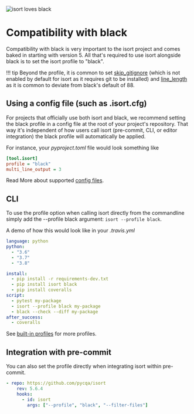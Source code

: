 ![isort loves black](https://raw.githubusercontent.com/pycqa/isort/main/art/isort_loves_black.png)

Compatibility with black
========

Compatibility with black is very important to the isort project and comes baked in starting with version 5.
All that's required to use isort alongside black is to set the isort profile to "black".

!!! tip
    Beyond the profile, it is common to set [skip_gitignore](https://pycqa.github.io/isort/docs/configuration/options/#skip-gitignore) (which is not enabled by default for isort as it requires git to be installed) and [line_length](https://pycqa.github.io/isort/docs/configuration/options/#skip-gitignore) as it is common to deviate from black's default of 88.


## Using a config file (such as .isort.cfg)

For projects that officially use both isort and black, we recommend setting the black profile in a config file at the root of your project's repository.
That way it's independent of how users call isort (pre-commit, CLI, or editor integration) the black profile will automatically be applied.

For instance, your _pyproject.toml_ file would look something like

```ini
[tool.isort]
profile = "black"
multi_line_output = 3
```

Read More about supported [config files](https://pycqa.github.io/isort/docs/configuration/config_files/).

## CLI

To use the profile option when calling isort directly from the commandline simply add the --profile black argument: `isort --profile black`.

A demo of how this would look like in your _.travis.yml_

```yaml
language: python
python:
  - "3.6"
  - "3.7"
  - "3.8"

install:
  - pip install -r requirements-dev.txt
  - pip install isort black
  - pip install coveralls
script:
  - pytest my-package
  - isort --profile black my-package
  - black --check --diff my-package
after_success:
  - coveralls

```

See [built-in profiles](https://pycqa.github.io/isort/docs/configuration/profiles/) for more profiles.

## Integration with pre-commit

You can also set the profile directly when integrating isort within pre-commit.

```yaml
- repo: https://github.com/pycqa/isort
    rev: 5.6.4
    hooks:
      - id: isort
        args: ["--profile", "black", "--filter-files"]
```

